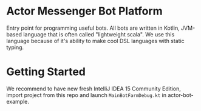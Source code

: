 # Actor Messenger Bot Platform

Entry point for programming useful bots. All bots are written in Kotlin, JVM-based language that is often called "lightweight scala".
We use this language because of it's ability to make cool DSL languages with static typing.

# Getting Started

We recommend to have new fresh IntelliJ IDEA 15 Community Edition, import project from this repo and launch `MainBotFarmDebug.kt` in actor-bot-example.
